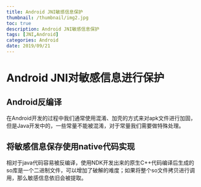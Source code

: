 ```yaml
---
title: Android JNI敏感信息保护
thumbnail: /thumbnail/img2.jpg
toc: true
description: Android JNI敏感信息保护
tags: [JNI,Android]
categories: Android
date: 2019/09/21
---
```



# Android JNI对敏感信息进行保护

## Android反编译

在Android开发的过程中我们通常使用混淆、加壳的方式来对apk文件进行加固，但是Java开发中的，一些常量不能被混淆，对于常量我们需要做特殊处理。

<!--more-->

## 将敏感信息保存使用native代码实现

相对于java代码容易被反编译，使用NDK开发出来的原生C++代码编译后生成的so库是一个二进制文件，可以增加了破解的难度；如果将整个so文件拷贝进行调用，那么敏感信息依旧会被提取。







